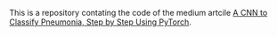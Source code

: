 This is a repository contating the code of the medium artcile [A CNN to Classify Pneumonia, Step by Step Using PyTorch](https://medium.com/@FeryET/a-cnn-to-classify-pneumonia-step-by-step-using-pytorch-13a90905abd7).

